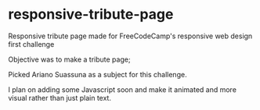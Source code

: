 # responsive-tribute-page
Responsive tribute page made for FreeCodeCamp's responsive web design first challenge

Objective was to make a tribute page;

Picked Ariano Suassuna as a subject for this challenge.


I plan on adding some Javascript soon and make it animated and more visual rather than just plain text.
